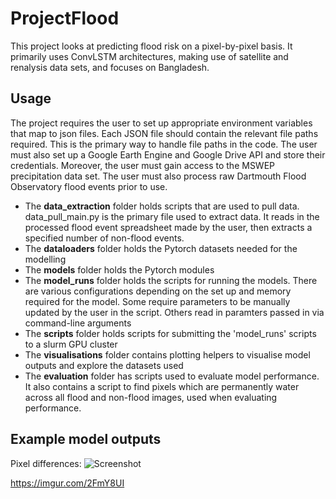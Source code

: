 # ProjectFlood

This project looks at predicting flood risk on a pixel-by-pixel basis. It primarily uses ConvLSTM architectures, making use of satellite and renalysis data sets, and focuses on Bangladesh.

## Usage

The project requires the user to set up appropriate environment variables that map to json files. Each JSON file should contain the relevant file paths required. This is the primary way to handle file paths in the code. The user must also set up a Google Earth Engine and Google Drive API and store their credentials. Moreover, the user must gain access to the MSWEP precipitation data set. The user must also process raw Dartmouth Flood Observatory flood events prior to use.

- The **data_extraction** folder holds scripts that are used to pull data. data_pull_main.py is the primary file used to extract data. It reads in the processed flood event spreadsheet made by the user, then extracts a specified number of non-flood events.
- The **dataloaders** folder holds the Pytorch datasets needed for the modelling
- The **models** folder holds the Pytorch modules
- The **model_runs** folder holds the scripts for running the models. There are various configurations depending on the set up and memory required for the model. Some require parameters to be manually updated by the user in the script. Others read in paramters passed in via command-line arguments
- The **scripts** folder holds scripts for submitting the 'model_runs' scripts to a slurm GPU cluster
- The **visualisations** folder contains plotting helpers to visualise model outputs and explore the datasets used
- The **evaluation** folder has scripts used to evaluate model performance. It also contains a script to find pixels which are permanently water across all flood and non-flood images, used when evaluating performance.

## Example model outputs
Pixel differences:
![Screenshot](https://imgur.com/BHTRq6c)

https://imgur.com/2FmY8UI


